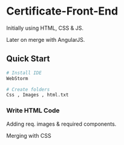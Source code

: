 # Certificate-Front-End

Initially using HTML, CSS & JS.

Later on merge with AngularJS.


## Quick Start
``` bash
# Install IDE
WebStorm

# Create folders 
Css , Images , html.txt
```
### Write HTML Code
  Adding req. images & required components.
  
   Merging with CSS



